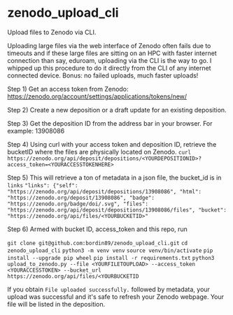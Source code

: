 # zenodo_upload_cli
Upload files to Zenodo via CLI.

Uploading large files via the web interface of Zenodo often fails due to timeouts and if these large files are sitting on an HPC with faster internet connection than say, eduroam, uploading via the CLI is the way to go. 
I whipped up this procedure to do it directly from the CLI of any internet connected device. Bonus: no failed uploads, much faster uploads!

Step 1) Get an access token from Zenodo: https://zenodo.org/account/settings/applications/tokens/new/

Step 2) Create a new deposition or a draft update for an existing deposition.

Step 3) Get the deposition ID from the address bar in your browser. For example: 13908086 

Step 4) Using curl with your access token and deposition ID, retrieve the bucketID where the files are physically located on Zenodo.
`curl https://zenodo.org/api/deposit/depositions/<YOURDEPOSITIONID>?access_token=<YOURACCESSTOKENHERE>`

Step 5) This will retrieve a ton of metadata in a json file, the bucket_id is in `links`
```"links": {"self": "https://zenodo.org/api/deposit/depositions/13908086", "html": "https://zenodo.org/deposit/13908086", "badge": "https://zenodo.org/badge/doi/.svg", "files": "https://zenodo.org/api/deposit/depositions/13908086/files", "bucket": "https://zenodo.org/api/files/<YOURBUCKETID>"```

Step 6) Armed with bucket ID, access_token and this repo, run 

`git clone git@github.com:bordin89/zenodo_upload_cli.git`
`cd zenodo_upload_cli`
`python3 -m venv venv`
`source venv/bin/activate`
`pip install --upgrade pip wheel`
`pip install -r requirements.txt`
`python3 upload_to_zenodo.py --file <YOURFILETOUPLOAD> --access_token <YOURACCESSTOKEN> --bucket_url https://zenodo.org/api/files/<YOURBUCKETID`

If you obtain
`File uploaded successfully.` 
followed by metadata, your upload was successful and it's safe to refresh your Zenodo webpage. Your file will be listed in the deposition.






